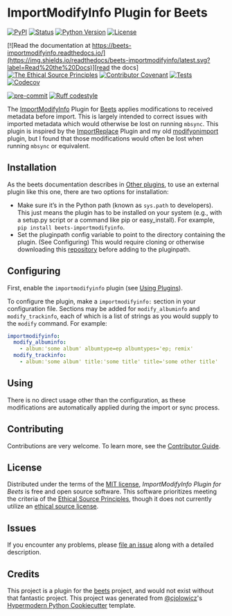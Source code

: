 # ImportModifyInfo Plugin for Beets

[![PyPI](https://img.shields.io/pypi/v/beets-importmodifyinfo.svg)][pypi status]
[![Status](https://img.shields.io/pypi/status/beets-importmodifyinfo.svg)][pypi status]
[![Python Version](https://img.shields.io/pypi/pyversions/beets-importmodifyinfo)][pypi status]
[![License](https://img.shields.io/pypi/l/beets-importmodifyinfo)][license]

[![Read the documentation at https://beets-importmodifyinfo.readthedocs.io/](https://img.shields.io/readthedocs/beets-importmodifyinfo/latest.svg?label=Read%20the%20Docs)][read the docs]
[![The Ethical Source Principles](https://img.shields.io/badge/ethical-source-%23bb8c3c?labelColor=393162)][ethical source]
[![Contributor Covenant](https://img.shields.io/badge/Contributor%20Covenant-2.0-4baaaa.svg)][contributor covenant]
[![Tests](https://github.com/kergoth/beets-importmodifyinfo/workflows/Tests/badge.svg)][tests]
[![Codecov](https://codecov.io/gh/kergoth/beets-importmodifyinfo/branch/main/graph/badge.svg)][codecov]

[![pre-commit](https://img.shields.io/badge/pre--commit-enabled-brightgreen?logo=pre-commit&logoColor=white)][pre-commit]
[![Ruff codestyle][ruff badge]][ruff project]

[pypi status]: https://pypi.org/project/beets-importmodifyinfo/
[ethical source]: https://ethicalsource.dev/principles/
[read the docs]: https://beets-importmodifyinfo.readthedocs.io/
[tests]: https://github.com/kergoth/beets-importmodifyinfo/actions?workflow=Tests
[codecov]: https://app.codecov.io/gh/kergoth/beets-importmodifyinfo
[pre-commit]: https://github.com/pre-commit/pre-commit
[ruff badge]: https://img.shields.io/endpoint?url=https://raw.githubusercontent.com/astral-sh/ruff/main/assets/badge/v2.json
[ruff project]: https://github.com/charliermarsh/ruff

The [ImportModifyInfo](https://github.com/kergoth/beets-importmodifyinfo) Plugin for [Beets][] applies modifications to received metadata before import. This is largely intended to correct issues with imported metadata which would otherwise be lost on running `mbsync`. This plugin is inspired by the [ImportReplace][] Plugin and my old [modifyonimport][] plugin, but I found that those modifications would often be lost when running `mbsync` or equivalent.

## Installation

As the beets documentation describes in [Other plugins][], to use an external plugin like this one, there are two options for installation:

- Make sure it’s in the Python path (known as `sys.path` to developers). This just means the plugin has to be installed on your system (e.g., with a setup.py script or a command like pip or easy_install). For example, `pip install beets-importmodifyinfo`.
- Set the pluginpath config variable to point to the directory containing the plugin. (See Configuring) This would require cloning or otherwise downloading this [repository](https://github.com/kergoth/beets-stylize) before adding to the pluginpath.

## Configuring

First, enable the `importmodifyinfo` plugin (see [Using Plugins][]).

To configure the plugin, make a `importmodifyinfo:` section in your configuration file. Sections may be added for `modify_albuminfo` and `modify_trackinfo`, each of which is a list of strings as you would supply to the `modify` command. For example:

```yaml
importmodifyinfo:
  modify_albuminfo:
    - album:'some album' albumtype=ep albumtypes='ep; remix'
  modify_trackinfo:
    - album:'some album' title:'some title' title='some other title'
```

## Using

There is no direct usage other than the configuration, as these modifications are automatically applied during the import or sync process.

## Contributing

Contributions are very welcome.
To learn more, see the [Contributor Guide].

## License

Distributed under the terms of the [MIT license][license],
_ImportModifyInfo Plugin for Beets_ is free and open source software. This software prioritizes meeting the criteria of the [Ethical Source Principles][ethical source], though it does not currently utilize an [ethical source license][].

## Issues

If you encounter any problems,
please [file an issue] along with a detailed description.

## Credits

This project is a plugin for the [beets][] project, and would not exist without that fantastic project.
This project was generated from [@cjolowicz]'s [Hypermodern Python Cookiecutter] template.

[@cjolowicz]: https://github.com/cjolowicz
[hypermodern python cookiecutter]: https://github.com/cjolowicz/cookiecutter-hypermodern-python
[file an issue]: https://github.com/kergoth/beets-importmodifyinfo/issues
[beets]: https://beets.readthedocs.io/en/stable/index.html
[other plugins]: https://beets.readthedocs.io/en/stable/plugins/index.html#other-plugins
[using plugins]: https://beets.readthedocs.io/en/stable/plugins/index.html#using-plugins
[ethical source license]: https://ethicalsource.dev/faq/#what-is-an-ethical-license-for-open-source
[importreplace]: https://github.com/edgars-supe/beets-importreplace
[modifyonimport]: https://github.com/kergoth/beets-kergoth/blob/master/docs/modifyonimport.rst

<!-- github-only -->

[license]: ./LICENSE
[contributor guide]: ./CONTRIBUTING.md
[contributor covenant]: ./CODE_OF_CONDUCT.md
